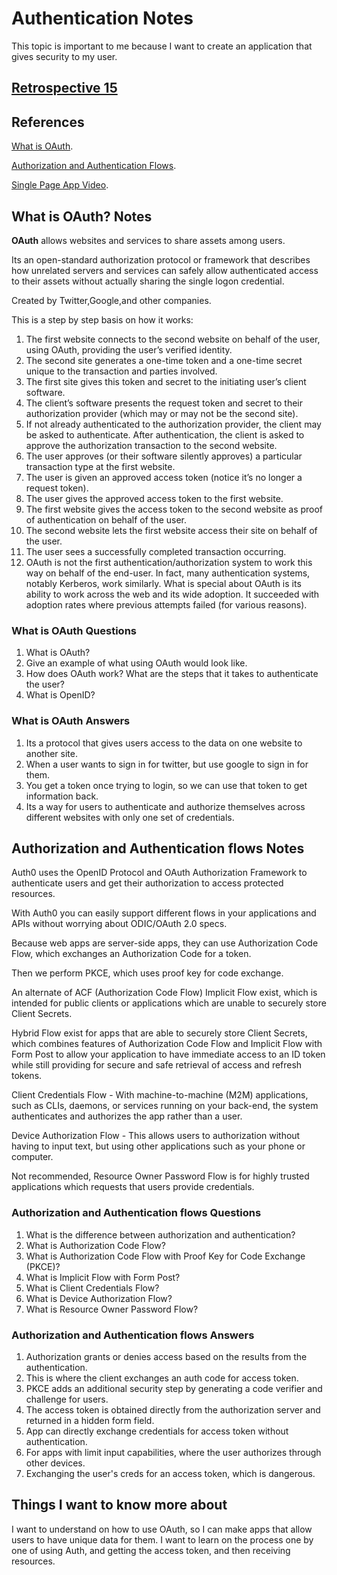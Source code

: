 # Authentication Notes

This topic is important to me because I want to create an application that gives security to my user.

## [Retrospective 15](https://connerkt.github.io/Reading-Notes/301/Class15/Retro15)

## References

[What is OAuth](https://www.csoonline.com/article/3216404/what-is-oauth-how-the-open-authorization-framework-works.html).

[Authorization and Authentication Flows](https://auth0.com/docs/flows).

[Single Page App Video](https://auth0.com/docs/libraries/auth0-react).

## What is OAuth? Notes

**OAuth** allows websites and services to share assets among users.

Its an open-standard authorization protocol or framework that describes how unrelated servers and services can safely allow authenticated access to their assets without actually sharing the single logon credential.

Created by Twitter,Google,and other companies.

This is a step by step basis on how it works:

1. The first website connects to the second website on behalf of the user, using OAuth, providing the user’s verified identity.
2. The second site generates a one-time token and a one-time secret unique to the transaction and parties involved.
3. The first site gives this token and secret to the initiating user’s client software.
4. The client’s software presents the request token and secret to their authorization provider (which may or may not be the second site).
5. If not already authenticated to the authorization provider, the client may be asked to authenticate. After authentication, the client is asked to approve the authorization transaction to the second website.
6. The user approves (or their software silently approves) a particular transaction type at the first website.
7. The user is given an approved access token (notice it’s no longer a request token).
8. The user gives the approved access token to the first website.
9. The first website gives the access token to the second website as proof of authentication on behalf of the user.
10. The second website lets the first website access their site on behalf of the user.
11. The user sees a successfully completed transaction occurring.
12. OAuth is not the first authentication/authorization system to work this way on behalf of the end-user. In fact, many authentication systems, notably Kerberos, work similarly. What is special about OAuth is its ability to work across the web and its wide adoption. It succeeded with adoption rates where previous attempts failed (for various reasons).

### What is OAuth Questions

1. What is OAuth?
2. Give an example of what using OAuth would look like.
3. How does OAuth work? What are the steps that it takes to authenticate the user?
4. What is OpenID?

### What is OAuth Answers

1. Its a protocol that gives users access to the data on one website to another site.
2. When a user wants to sign in for twitter, but use google to sign in for them.
3. You get a token once trying to login, so we can use that token to get information back.
4. Its a way for users to authenticate and authorize themselves across different websites with only one set of credentials.

## Authorization and Authentication flows Notes

Auth0 uses the OpenID Protocol and OAuth Authorization Framework to authenticate users and get their authorization to access protected resources.

With Auth0 you can easily support different flows in your applications and APIs without worrying about ODIC/OAuth 2.0 specs.

Because web apps are server-side apps, they can use Authorization Code Flow, which exchanges an Authorization Code for a token.

Then we perform PKCE, which uses proof key for code exchange.

An alternate of ACF (Authorization Code Flow) Implicit Flow exist, which is intended for public clients or applications which are unable to securely store Client Secrets.

Hybrid Flow exist for apps that are able to securely store Client Secrets, which combines features of Authorization Code Flow and Implicit Flow with Form Post to allow your application to have immediate access to an ID token while still providing for secure and safe retrieval of access and refresh tokens.

Client Credentials Flow - With machine-to-machine (M2M) applications, such as CLIs, daemons, or services running on your back-end, the system authenticates and authorizes the app rather than a user. 

Device Authorization Flow - This allows users to authorization without having to input text, but using other applications such as your phone or computer.

Not recommended, Resource Owner Password Flow is for highly trusted applications which requests that users provide credentials.

### Authorization and Authentication flows Questions

1. What is the difference between authorization and authentication?
2. What is Authorization Code Flow?
3. What is Authorization Code Flow with Proof Key for Code Exchange (PKCE)?
4. What is Implicit Flow with Form Post?
5. What is Client Credentials Flow?
6. What is Device Authorization Flow?
7. What is Resource Owner Password Flow?

### Authorization and Authentication flows Answers

1. Authorization grants or denies access based on the results from the authentication.
2. This is where the client exchanges an auth code for access token.
3. PKCE adds an additional security step by generating a code verifier and challenge for users.
4. The access token is obtained directly from the authorization server and returned in a hidden form field.
5. App can directly exchange credentials for access token without authentication.
6. For apps with limit input capabilities, where the user authorizes through other devices.
7. Exchanging the user's creds for an access token, which is dangerous.

## Things I want to know more about

I want to understand on how to use OAuth, so I can make apps that allow users to have unique data for them.
I want to learn on the process one by one of using Auth, and getting the access token, and then receiving resources.